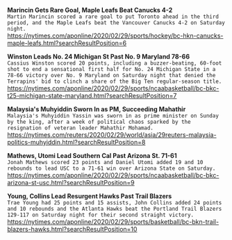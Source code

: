 **Marincin Gets Rare Goal, Maple Leafs Beat Canucks 4-2**\
`Martin Marincin scored a rare goal to put Toronto ahead in the third period, and the Maple Leafs beat the Vancouver Canucks 4-2 on Saturday night.`\
https://nytimes.com/aponline/2020/02/29/sports/hockey/bc-hkn-canucks-maple-leafs.html?searchResultPosition=6

**Winston Leads No. 24 Michigan St Past No. 9 Maryland 78-66**\
`Cassius Winston scored 20 points, including a buzzer-beating, 60-foot shot to end a sensational first half for No. 24 Michigan State in a 78-66 victory over No. 9 Maryland on Saturday night that denied the Terrapins' bid to clinch a share of the Big Ten regular-season title.`\
https://nytimes.com/aponline/2020/02/29/sports/ncaabasketball/bc-bkc-t25-michigan-state-maryland.html?searchResultPosition=7

**Malaysia's Muhyiddin Sworn In as PM, Succeeding Mahathir**\
`Malaysia's Muhyiddin Yassin was sworn in as prime minister on Sunday by the king, after a week of political chaos sparked by the resignation of veteran leader Mahathir Mohamad.`\
https://nytimes.com/reuters/2020/02/29/world/asia/29reuters-malaysia-politics-muhyiddin.html?searchResultPosition=8

**Mathews, Utomi Lead Southern Cal Past Arizona St. 71-61**\
`Jonah Mathews scored 23 points and Daniel Utomi added 19 and 10 rebounds to lead USC to a 71-61 win over Arizona State on Saturday. `\
https://nytimes.com/aponline/2020/02/29/sports/ncaabasketball/bc-bkc-arizona-st-usc.html?searchResultPosition=9

**Young, Collins Lead Resurgent Hawks Past Trail Blazers**\
`Trae Young had 25 points and 15 assists, John Collins added 24 points and 10 rebounds and the Atlanta Hawks beat the Portland Trail Blazers 129-117 on Saturday night for their second straight victory.`\
https://nytimes.com/aponline/2020/02/29/sports/basketball/bc-bkn-trail-blazers-hawks.html?searchResultPosition=10

